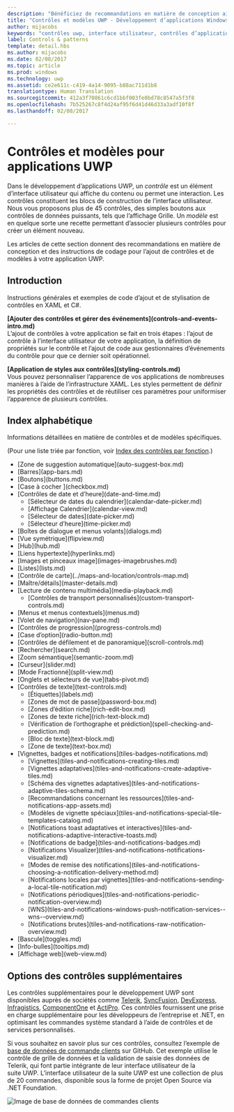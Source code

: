```yaml
---
description: "Bénéficiez de recommandations en matière de conception ainsi que d’instructions de codage pour l’ajout de contrôles et de modèles à votre application UWP. Vous trouverez plus de 45 contrôles puissants utilisables avec votre application."
title: "Contrôles et modèles UWP - Développement d’applications Windows"
author: mijacobs
keywords: "contrôles uwp, interface utilisateur, contrôles d’application"
label: Controls & patterns
template: detail.hbs
ms.author: mijacobs
ms.date: 02/08/2017
ms.topic: article
ms.prod: windows
ms.technology: uwp
ms.assetid: ce2e611c-c419-4a14-9095-b88ac711d1b8
translationtype: Human Translation
ms.sourcegitcommit: 412a3f70861c6cd1bbf003fe0bd78c8547a5f3f8
ms.openlocfilehash: 7b525267c8f4d24af95f6d41d46d33a3adf10f8f
ms.lasthandoff: 02/08/2017

---
```

# <a name="controls-and-patterns-for-uwp-apps"></a>Contrôles et modèles pour applications UWP
<link rel="stylesheet" href="https://az835927.vo.msecnd.net/sites/uwp/Resources/css/custom.css"> 

Dans le développement d’applications UWP, un <i>contrôle</i> est un élément d’interface utilisateur qui affiche du contenu ou permet une interaction. Les contrôles constituent les blocs de construction de l’interface utilisateur. Nous vous proposons plus de 45 contrôles, des simples boutons aux contrôles de données puissants, tels que l’affichage Grille. Un <i>modèle</i> est en quelque sorte une recette permettant d’associer plusieurs contrôles pour créer un élément nouveau.

Les articles de cette section donnent des recommandations en matière de conception et des instructions de codage pour l’ajout de contrôles et de modèles à votre application UWP. 

## <a name="intro"></a>Introduction

Instructions générales et exemples de code d’ajout et de stylisation de contrôles en XAML et C#.

<div class="side-by-side">
<div class="side-by-side-content">
  <div class="side-by-side-content-left">
   <p><b>[Ajouter des contrôles et gérer des événements](controls-and-events-intro.md)</b> <br/>
L’ajout de contrôles à votre application se fait en trois étapes : l’ajout de contrôle à l’interface utilisateur de votre application, la définition de propriétés sur le contrôle et l’ajout de code aux gestionnaires d’événements du contrôle pour que ce dernier soit opérationnel.</li>
</ul> 
</p>
  </div>
  <div class="side-by-side-content-right">
   <p><b>[Application de styles aux contrôles](styling-controls.md)</b> <br/>
Vous pouvez personnaliser l’apparence de vos applications de nombreuses manières à l’aide de l’infrastructure XAML. Les styles permettent de définir les propriétés des contrôles et de réutiliser ces paramètres pour uniformiser l’apparence de plusieurs contrôles.</p>
  </div>
</div>
</div>

## <a name="alphabetical-index"></a>Index alphabétique 

Informations détaillées en matière de contrôles et de modèles spécifiques.

(Pour une liste triée par fonction, voir [Index des contrôles par fonction](controls-by-function.md).)

<div class="uwpd-list-of-links">
<ul>

<li>[Zone de suggestion automatique](auto-suggest-box.md)</li>

<li>[Barres](app-bars.md)</li>

<li>[Boutons](buttons.md)</li>

<li>[Case à cocher ](checkbox.md)</li>

<li>[Contrôles de date et d’heure](date-and-time.md)
<ul>

<li>[Sélecteur de dates du calendrier](calendar-date-picker.md)</li>

<li>[Affichage Calendrier](calendar-view.md)</li>

<li>[Sélecteur de dates](date-picker.md)</li>

<li>[Sélecteur d’heure](time-picker.md)</li>
</ul>
</li>


<li>[Boîtes de dialogue et menus volants](dialogs.md)</li>

<li>[Vue symétrique](flipview.md)</li>

<li>[Hub](hub.md)</li>

<li>[Liens hypertexte](hyperlinks.md)</li>

<li>[Images et pinceaux image](images-imagebrushes.md)</li>

<li>[Listes](lists.md)</li>

<li>[Contrôle de carte](../maps-and-location/controls-map.md)</li>

<li>[Maître/détails](master-details.md)</li>

<li>[Lecture de contenu multimédia](media-playback.md)
<ul>
<li>[Contrôles de transport personnalisés](custom-transport-controls.md)</li>
</ul>
</li>

<li>[Menus et menus contextuels](menus.md)</li>

<li>[Volet de navigation](nav-pane.md)</li>

<li>[Contrôles de progression](progress-controls.md)</li>

<li>[Case d’option](radio-button.md)</li>

<li>[Contrôles de défilement et de panoramique](scroll-controls.md)</li>

<li>[Rechercher](search.md)</li>

<li>[Zoom sémantique](semantic-zoom.md)</li>

<li>[Curseur](slider.md)</li>

<li>[Mode Fractionné](split-view.md)</li>

<li>[Onglets et sélecteurs de vue](tabs-pivot.md)</li>

<li>[Contrôles de texte](text-controls.md)
<ul>

<li>[Étiquettes](labels.md)</li>

<li>[Zones de mot de passe](password-box.md)</li>

<li>[Zones d’édition riche](rich-edit-box.md)</li>

<li>[Zones de texte riche](rich-text-block.md)</li>

<li>[Vérification de l’orthographe et prédiction](spell-checking-and-prediction.md)</li>

<li>[Bloc de texte](text-block.md)</li>

<li>[Zone de texte](text-box.md)</li>
</ul>
</li>



<li>[Vignettes, badges et notifications](tiles-badges-notifications.md)
<ul>

<li>[Vignettes](tiles-and-notifications-creating-tiles.md)</li>

<li>[Vignettes adaptatives](tiles-and-notifications-create-adaptive-tiles.md)</li>

<li>[Schéma des vignettes adaptatives](tiles-and-notifications-adaptive-tiles-schema.md)</li>

<li>[Recommandations concernant les ressources](tiles-and-notifications-app-assets.md)</li>

<li>[Modèles de vignette spéciaux](tiles-and-notifications-special-tile-templates-catalog.md)</li>

<li>[Notifications toast adaptatives et interactives](tiles-and-notifications-adaptive-interactive-toasts.md)</li>

<li>[Notifications de badge](tiles-and-notifications-badges.md)</li>

<li>[Notifications Visualizer](tiles-and-notifications-notifications-visualizer.md)</li>

<li>[Modes de remise des notifications](tiles-and-notifications-choosing-a-notification-delivery-method.md)</li>

<li>[Notifications locales par vignettes](tiles-and-notifications-sending-a-local-tile-notification.md)</li>

<li>[Notifications périodiques](tiles-and-notifications-periodic-notification-overview.md)</li>

<li>[WNS](tiles-and-notifications-windows-push-notification-services--wns--overview.md)</li>

<li>[Notifications brutes](tiles-and-notifications-raw-notification-overview.md)</li>
</ul>
</li>


<li>[Bascule](toggles.md)</li>
<li>[Info-bulles](tooltips.md)</li>

<li>[Affichage web](web-view.md)</li>
</ul>
</div>

## <a name="additional-controls-options"></a>Options des contrôles supplémentaires

Les contrôles supplémentaires pour le développement UWP sont disponibles auprès de sociétés comme [Telerik](http://www.telerik.com/), [SyncFusion](https://www.syncfusion.com/products/uwp), [DevExpress](https://www.devexpress.com/Products/NET/Controls/Win10Apps/), [Infragistics](http://www.infragistics.com/products/universal-windows-platform), [ComponentOne](https://www.componentone.com/Studio/Platform/UWP) et [ActiPro](http://www.actiprosoftware.com/products/controls/universal). Ces contrôles fournissent une prise en charge supplémentaire pour les développeurs de l’entreprise et .NET, en optimisant les commandes système standard à l’aide de contrôles et de services personnalisés.  

Si vous souhaitez en savoir plus sur ces contrôles, consultez l’exemple de [base de données de commande clients](https://github.com/Microsoft/Windows-appsample-customers-orders-database) sur GitHub. Cet exemple utilise le contrôle de grille de données et la validation de saisie des données de Telerik, qui font partie intégrante de leur interface utilisateur de la suite UWP. L’interface utilisateur de la suite UWP est une collection de plus de 20 commandes, disponible sous la forme de projet Open Source via .NET Foundation.

![Image de base de données de commandes clients](images/customerOrdersDataGrid.png)
